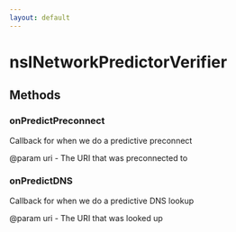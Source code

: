 ```yaml
---
layout: default
---
```


# nsINetworkPredictorVerifier #

## Methods ##

### onPredictPreconnect ###
  
Callback for when we do a predictive preconnect  
  
@param uri - The URI that was preconnected to  
  

### onPredictDNS ###
  
Callback for when we do a predictive DNS lookup  
  
@param uri - The URI that was looked up  
  
